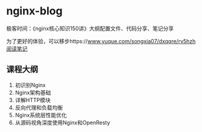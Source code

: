 # nginx-blog

极客时间：《nginx核心知识150讲》大纲配置文件、代码分享、笔记分享

为了更好的体验，可以移步https://www.yuque.com/songxia07/dxqqre/rv5hzh阅读笔记

## 课程大纲

1. 初识别Nginx
2. Nginx架构基础
3. 详解HTTP模块
4. 反向代理和负载均衡
5. Nginx系统层性能优化
6. 从源码视角深度使用Nginx和OpenResty